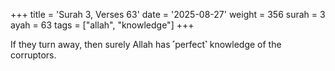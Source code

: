 +++
title = 'Surah 3, Verses 63'
date = '2025-08-27'
weight = 356
surah = 3
ayah = 63
tags = ["allah", "knowledge"]
+++

If they turn away, then surely Allah has ˹perfect˺ knowledge of the corruptors.